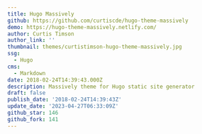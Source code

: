 ```yaml
---
title: Hugo Massively
github: https://github.com/curtiscde/hugo-theme-massively
demo: https://hugo-theme-massively.netlify.com/
author: Curtis Timson
author_link: ''
thumbnail: themes/curtistimson-hugo-theme-massively.jpg
ssg:
  - Hugo
cms:
  - Markdown
date: 2018-02-24T14:39:43.000Z
description: Massively theme for Hugo static site generator
draft: false
publish_date: '2018-02-24T14:39:43Z'
update_date: '2023-04-27T06:33:09Z'
github_star: 146
github_fork: 141
---
```

